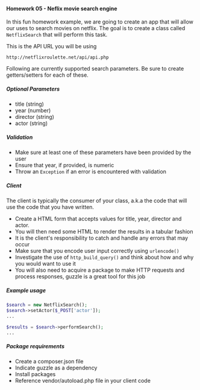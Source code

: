 #### Homework 05 - Neflix movie search engine

In this fun homework example, we are going to create an app that will allow our uses to search movies on netflix. 
The goal is to create a class called ```NetflixSearch``` that will perform this task. 

This is the API URL you will be using
```
http://netflixroulette.net/api/api.php
```

Following are currently supported search parameters. Be sure to create getters/setters for each of these.

##### Optional Parameters
- title (string)
- year (number)
- director (string)
- actor (string)

##### Validation
- Make sure at least one of these parameters have been provided by the user 
- Ensure that year, if provided, is numeric 
- Throw an ```Exception``` if an error is encountered with validation
 
##### Client
The client is typically the consumer of your class, a.k.a the code that will use the code that you have written. 
 
- Create a HTML form that accepts values for title, year, director and actor.
- You will then need some HTML to render the results in a tabular fashion
- It is the client's responsibility to catch and handle any errors that may occur
- Make sure that you encode user input correctly using ```urlencode()```
- Investigate the use of ```http_build_query()``` and think about how and why you would want to use it
- You will also need to acquire a package to make HTTP requests and process responses, guzzle is a great tool for this job

##### Example usage
```php
$search = new NetflixSearch();
$search->setActor($_POST['actor']);
...

$results = $search->performSearch();
...

```

##### Package requirements
- Create a composer.json file
- Indicate guzzle as a dependency
- Install packages
- Reference vendor/autoload.php file in your client code

